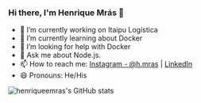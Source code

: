 ### Hi there, I'm Henrique Mrás 👋

- 🔭 I’m currently working on Itaipu Logística
- 🌱 I’m currently learning about Docker
- 🤔 I’m looking for help with Docker
- 💬 Ask me about Node.js.
- 📫 How to reach me: [Instagram - @h.mras](https://www.instagram.com/h.mras/) | [LinkedIn](https://www.linkedin.com/in/henriquemras/)
- 😄 Pronouns: He/His

![henriqueemras's GitHub stats](https://github-readme-stats.vercel.app/api?username=henriqueemras&theme=onedark&&show_icons=true)

